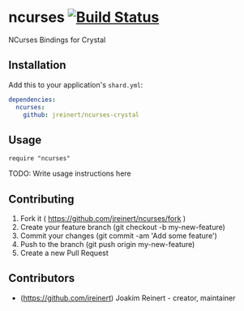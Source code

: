 # ncurses [![Build Status](https://travis-ci.org/jreinert/ncurses-crystal.svg?branch=master)](https://travis-ci.org/jreinert/ncurses-crystal)

NCurses Bindings for Crystal

## Installation


Add this to your application's `shard.yml`:

```yaml
dependencies:
  ncurses:
    github: jreinert/ncurses-crystal
```


## Usage


```crystal
require "ncurses"
```


TODO: Write usage instructions here


## Contributing

1. Fork it ( https://github.com/jreinert/ncurses/fork )
2. Create your feature branch (git checkout -b my-new-feature)
3. Commit your changes (git commit -am 'Add some feature')
4. Push to the branch (git push origin my-new-feature)
5. Create a new Pull Request

## Contributors

- (https://github.com/jreinert) Joakim Reinert - creator, maintainer
